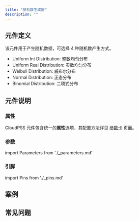 ```yaml
---
title: "随机数生成器"
description: ""
---
```


## 元件定义
该元件用于产生随机数据，可选择 4 种随机数产生方式。
- Uniform Int Distribution: 整数均匀分布
- Uniform Real Distribution: 实数均匀分布
- Weibull Distribution: 威布尔分布
- Normal Distribution: 正态分布
- Binomial Distribution: 二项式分布

## 元件说明



### 属性

CloudPSS 元件包含统一的**属性**选项，其配置方法详见 [参数卡](docs/documents/software/10-xstudio/20-simstudio/40-workbench/20-function-zone/30-design-tab/30-param-panel/index.md) 页面。

### 参数

import Parameters from './_parameters.md'

<Parameters/>

### 引脚

import Pins from './_pins.md'

<Pins/>

## 案例

## 常见问题

